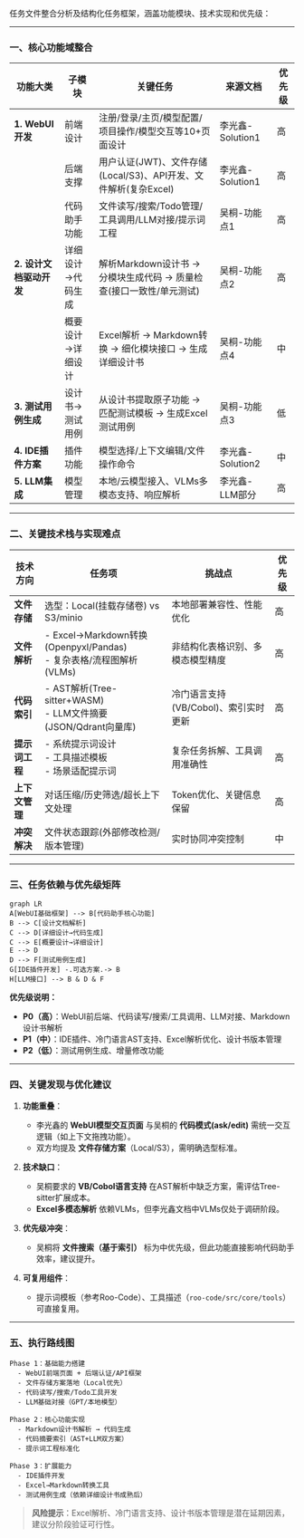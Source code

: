 任务文件整合分析及结构化任务框架，涵盖功能模块、技术实现和优先级：

---

### **一、核心功能域整合**
| **功能大类**               | **子模块**                  | **关键任务**                                                                 | **来源文档**       | **优先级** |
|----------------------------|----------------------------|-----------------------------------------------------------------------------|--------------------|------------|
| **1. WebUI开发**           | 前端设计                   | 注册/登录/主页/模型配置/项目操作/模型交互等10+页面设计                         | 李光鑫-Solution1   | 高         |
|                            | 后端支撑                   | 用户认证(JWT)、文件存储(Local/S3)、API开发、文件解析(复杂Excel)                | 李光鑫-Solution1   | 高         |
|                            | 代码助手功能               | 文件读写/搜索/Todo管理/工具调用/LLM对接/提示词工程                            | 吴桐-功能点1       | 高         |
| **2. 设计文档驱动开发**     | 详细设计→代码生成          | 解析Markdown设计书 → 分模块生成代码 → 质量检查(接口一致性/单元测试)             | 吴桐-功能点2       | 高         |
|                            | 概要设计→详细设计          | Excel解析 → Markdown转换 → 细化模块接口 → 生成详细设计书                       | 吴桐-功能点4       | 中         |
| **3. 测试用例生成**        | 设计书→测试用例            | 从设计书提取原子功能 → 匹配测试模板 → 生成Excel测试用例                        | 吴桐-功能点3       | 低         |
| **4. IDE插件方案**         | 插件功能                   | 模型选择/上下文编辑/文件操作命令                                              | 李光鑫-Solution2   | 中         |
| **5. LLM集成**             | 模型管理                   | 本地/云模型接入、VLMs多模态支持、响应解析                                     | 李光鑫-LLM部分     | 高         |

---

### **二、关键技术栈与实现难点**
| **技术方向**       | **任务项**                                                                 | **挑战点**                                                                 | **优先级** |
|--------------------|---------------------------------------------------------------------------|---------------------------------------------------------------------------|------------|
| **文件存储**       | 选型：Local(挂载存储卷) vs S3/minio                                      | 本地部署兼容性、性能优化                                                  | 高         |
| **文件解析**       | - Excel→Markdown转换(Openpyxl/Pandas)<br>- 复杂表格/流程图解析(VLMs)     | 非结构化表格识别、多模态模型精度                                          | 高         |
| **代码索引**       | - AST解析(Tree-sitter+WASM)<br>- LLM文件摘要(JSON/Qdrant向量库)           | 冷门语言支持(VB/Cobol)、索引实时更新                                      | 高         |
| **提示词工程**     | - 系统提示词设计<br>- 工具描述模板<br>- 场景适配提示词                    | 复杂任务拆解、工具调用准确性                                              | 高         |
| **上下文管理**     | 对话压缩/历史筛选/超长上下文处理                                          | Token优化、关键信息保留                                                   | 高         |
| **冲突解决**       | 文件状态跟踪(外部修改检测/版本管理)                                       | 实时协同冲突控制                                                          | 中         |

---

### **三、任务依赖与优先级矩阵**
```mermaid
graph LR
A[WebUI基础框架] --> B[代码助手核心功能]
B --> C[设计文档解析]
C --> D[详细设计→代码生成]
C --> E[概要设计→详细设计]
E --> D
D --> F[测试用例生成]
G[IDE插件开发] -.可选方案.-> B
H[LLM接口] --> B & D & F
```

**优先级说明：**
- **P0（高）**：WebUI前后端、代码读写/搜索/工具调用、LLM对接、Markdown设计书解析
- **P1（中）**：IDE插件、冷门语言AST支持、Excel解析优化、设计书版本管理
- **P2（低）**：测试用例生成、增量修改功能

---

### **四、关键发现与优化建议**
1. **功能重叠**：  
   - 李光鑫的 **WebUI模型交互页面** 与吴桐的 **代码模式(ask/edit)** 需统一交互逻辑（如上下文拖拽功能）。
   - 双方均提及 **文件存储方案**（Local/S3），需明确选型标准。

2. **技术缺口**：  
   - 吴桐要求的 **VB/Cobol语言支持** 在AST解析中缺乏方案，需评估Tree-sitter扩展成本。
   - **Excel多模态解析** 依赖VLMs，但李光鑫文档中VLMs仅处于调研阶段。

3. **优先级冲突**：  
   - 吴桐将 **文件搜索（基于索引）** 标为中优先级，但此功能直接影响代码助手效率，建议提升。

4. **可复用组件**：  
   - 提示词模板（参考Roo-Code）、工具描述（`roo-code/src/core/tools`）可直接复用。

---

### **五、执行路线图**
```plaintext
Phase 1：基础能力搭建
  - WebUI前端页面 + 后端认证/API框架 
  - 文件存储方案落地（Local优先）
  - 代码读写/搜索/Todo工具开发
  - LLM基础对接（GPT/本地模型）

Phase 2：核心功能实现
  - Markdown设计书解析 → 代码生成
  - 代码摘要索引（AST+LLM双方案）
  - 提示词工程标准化

Phase 3：扩展能力
  - IDE插件开发
  - Excel→Markdown转换工具
  - 测试用例生成（依赖详细设计书成熟后）
```

> **风险提示**：Excel解析、冷门语言支持、设计书版本管理是潜在延期因素，建议分阶段验证可行性。